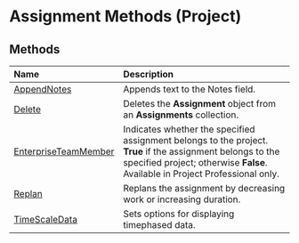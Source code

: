 
# Assignment Methods (Project)

## Methods



|**Name**|**Description**|
|:-----|:-----|
| [AppendNotes](78ccad76-ac3f-c11e-9d88-2ed133358671.md)|Appends text to the Notes field.|
| [Delete](3147c0e0-239c-75d2-cae9-c299412190e2.md)|Deletes the  **Assignment** object from an **Assignments** collection.|
| [EnterpriseTeamMember](706a7f8b-b545-7398-7c09-f29f6b8d225d.md)|Indicates whether the specified assignment belongs to the project.  **True** if the assignment belongs to the specified project; otherwise **False**. Available in Project Professional only.|
| [Replan](29ec0102-b4e4-c9dc-d930-4f8ff4069bd6.md)|Replans the assignment by decreasing work or increasing duration.|
| [TimeScaleData](ff948754-cc0e-8bf0-31e8-30b19dbcb08d.md)|Sets options for displaying timephased data.|
